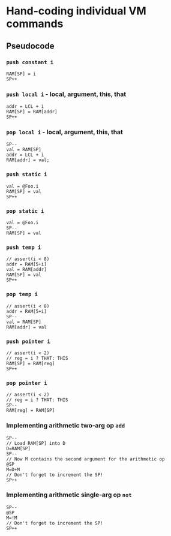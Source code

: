 # Hand-coding individual VM commands

## Pseudocode

### `push constant i`
```
RAM[SP] = i
SP++
```

### `push local i` - local, argument, this, that
```
addr = LCL + i
RAM[SP] = RAM[addr]
SP++
```

### `pop local i` - local, argument, this, that
```
SP--
val = RAM[SP]
addr = LCL + i
RAM[addr] = val;
```

### `push static i`
```
val = @Foo.i
RAM[SP] = val
SP++
```
### `pop static i`
```
val = @Foo.i
SP--
RAM[SP] = val
```
### `push temp i`
```
// assert(i < 8)
addr = RAM[5+i]
val = RAM[addr]
RAM[SP] = val
SP++
```
### `pop temp i`
```
// assert(i < 8)
addr = RAM[5+i]
SP--
val = RAM[SP]
RAM[addr] = val
```
### `push pointer i`
```
// assert(i < 2)
// reg = i ? THAT: THIS
RAM[SP] = RAM[reg]
SP++
```
### `pop pointer i`
```
// assert(i < 2)
// reg = i ? THAT: THIS
SP--
RAM[reg] = RAM[SP]
```
### Implementing arithmetic two-arg op `add`
```
SP--
// Load RAM[SP] into D
D=RAM[SP]
SP--
// Now M contains the second argument for the arithmetic op
@SP
M=D+M
// Don't forget to increment the SP!
SP++
```
### Implementing arithmetic single-arg op `not`
```
SP--
@SP
M=!M
// Don't forget to increment the SP!
SP++
```
